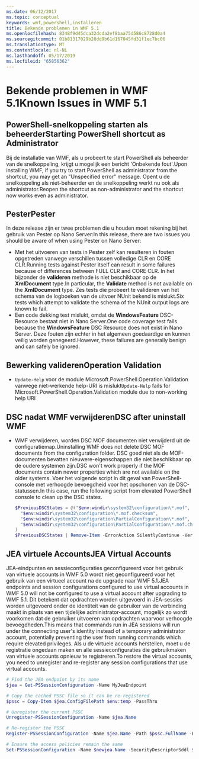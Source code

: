```yaml
---
ms.date: 06/12/2017
ms.topic: conceptual
keywords: wmf,powershell,installeren
title: Bekende problemen in WMF 5.1
ms.openlocfilehash: 8348f9d45dca32dcda2ef8baa75d586c8728d0a4
ms.sourcegitcommit: 01b81317029b28dd9b61d167045fd31f1ec7bc06
ms.translationtype: MT
ms.contentlocale: nl-NL
ms.lasthandoff: 05/17/2019
ms.locfileid: "65856362"
---
```

# <a name="known-issues-in-wmf-51"></a><span data-ttu-id="b87f9-103">Bekende problemen in WMF 5.1</span><span class="sxs-lookup"><span data-stu-id="b87f9-103">Known Issues in WMF 5.1</span></span>

## <a name="starting-powershell-shortcut-as-administrator"></a><span data-ttu-id="b87f9-104">PowerShell-snelkoppeling starten als beheerder</span><span class="sxs-lookup"><span data-stu-id="b87f9-104">Starting PowerShell shortcut as Administrator</span></span>

<span data-ttu-id="b87f9-105">Bij de installatie van WMF, als u probeert te start PowerShell als beheerder van de snelkoppeling, krijgt u mogelijk een bericht 'Onbekende fout'.</span><span class="sxs-lookup"><span data-stu-id="b87f9-105">Upon installing WMF, if you try to start PowerShell as administrator from the shortcut, you may get an "Unspecified error" message.</span></span> <span data-ttu-id="b87f9-106">Opent u de snelkoppeling als niet-beheerder en de snelkoppeling werkt nu ook als administrator.</span><span class="sxs-lookup"><span data-stu-id="b87f9-106">Reopen the shortcut as non-administrator and the shortcut now works even as administrator.</span></span>

## <a name="pester"></a><span data-ttu-id="b87f9-107">Pester</span><span class="sxs-lookup"><span data-stu-id="b87f9-107">Pester</span></span>

<span data-ttu-id="b87f9-108">In deze release zijn er twee problemen die u houden moet rekening bij het gebruik van Pester op Nano Server:</span><span class="sxs-lookup"><span data-stu-id="b87f9-108">In this release, there are two issues you should be aware of when using Pester on Nano Server:</span></span>

- <span data-ttu-id="b87f9-109">Met het uitvoeren van tests in Pester zelf kan resulteren in fouten opgetreden vanwege verschillen tussen volledige CLR en CORE CLR.</span><span class="sxs-lookup"><span data-stu-id="b87f9-109">Running tests against Pester itself can result in some failures because of differences between FULL CLR and CORE CLR.</span></span> <span data-ttu-id="b87f9-110">In het bijzonder de **valideren** methode is niet beschikbaar op de **XmlDocument** type.</span><span class="sxs-lookup"><span data-stu-id="b87f9-110">In particular, the **Validate** method is not available on the **XmlDocument** type.</span></span> <span data-ttu-id="b87f9-111">Zes tests die probeert te valideren van het schema van de logboeken van de uitvoer NUnit bekend is mislukt.</span><span class="sxs-lookup"><span data-stu-id="b87f9-111">Six tests which attempt to validate the schema of the NUnit output logs are known to fail.</span></span>
- <span data-ttu-id="b87f9-112">Een code dekking test mislukt, omdat de **WindowsFeature** DSC-Resource bestaat niet in Nano Server.</span><span class="sxs-lookup"><span data-stu-id="b87f9-112">One code coverage test fails because the **WindowsFeature** DSC Resource does not exist in Nano Server.</span></span> <span data-ttu-id="b87f9-113">Deze fouten zijn echter in het algemeen goedaardige en kunnen veilig worden genegeerd.</span><span class="sxs-lookup"><span data-stu-id="b87f9-113">However, these failures are generally benign and can safely be ignored.</span></span>

## <a name="operation-validation"></a><span data-ttu-id="b87f9-114">Bewerking valideren</span><span class="sxs-lookup"><span data-stu-id="b87f9-114">Operation Validation</span></span>

- <span data-ttu-id="b87f9-115">`Update-Help` voor de module Microsoft.PowerShell.Operation.Validation vanwege niet-werkende help-URI is mislukt</span><span class="sxs-lookup"><span data-stu-id="b87f9-115">`Update-Help` fails for Microsoft.PowerShell.Operation.Validation module due to non-working help URI</span></span>

## <a name="dsc-after-uninstall-wmf"></a><span data-ttu-id="b87f9-116">DSC nadat WMF verwijderen</span><span class="sxs-lookup"><span data-stu-id="b87f9-116">DSC after uninstall WMF</span></span>

- <span data-ttu-id="b87f9-117">WMF verwijderen, worden DSC MOF documenten niet verwijderd uit de configuratiemap.</span><span class="sxs-lookup"><span data-stu-id="b87f9-117">Uninstalling WMF does not delete DSC MOF documents from the configuration folder.</span></span> <span data-ttu-id="b87f9-118">DSC goed niet als de MOF-documenten bevatten nieuwere-eigenschappen die niet beschikbaar op de oudere systemen zijn.</span><span class="sxs-lookup"><span data-stu-id="b87f9-118">DSC won't work properly if the MOF documents contain newer properties which are not available on the older systems.</span></span> <span data-ttu-id="b87f9-119">Voer het volgende script in dit geval van PowerShell-console met verhoogde bevoegdheid voor het opschonen van de DSC-statussen.</span><span class="sxs-lookup"><span data-stu-id="b87f9-119">In this case, run the following script from elevated PowerShell console to clean up the DSC states.</span></span>

  ```powershell
  $PreviousDSCStates = @("$env:windir\system32\configuration\*.mof",
    "$env:windir\system32\configuration\*.mof.checksum",
    "$env:windir\system32\configuration\PartialConfiguration\*.mof",
    "$env:windir\system32\configuration\PartialConfiguration\*.mof.checksum"
  )
  $PreviousDSCStates | Remove-Item -ErrorAction SilentlyContinue -Verbose
  ```

## <a name="jea-virtual-accounts"></a><span data-ttu-id="b87f9-120">JEA virtuele Accounts</span><span class="sxs-lookup"><span data-stu-id="b87f9-120">JEA Virtual Accounts</span></span>

<span data-ttu-id="b87f9-121">JEA-eindpunten en sessieconfiguraties geconfigureerd voor het gebruik van virtuele accounts in WMF 5.0 wordt niet geconfigureerd voor het gebruik van een virtueel account na de upgrade naar WMF 5.1.</span><span class="sxs-lookup"><span data-stu-id="b87f9-121">JEA endpoints and session configurations configured to use virtual accounts in WMF 5.0 will not be configured to use a virtual account after upgrading to WMF 5.1.</span></span> <span data-ttu-id="b87f9-122">Dit betekent dat opdrachten worden uitgevoerd in JEA-sessies worden uitgevoerd onder de identiteit van de gebruiker van de verbinding maakt in plaats van een tijdelijke administrator-account, mogelijk zo wordt voorkomen dat de gebruiker uitvoeren van opdrachten waarvoor verhoogde bevoegdheden.</span><span class="sxs-lookup"><span data-stu-id="b87f9-122">This means that commands run in JEA sessions will run under the connecting user's identity instead of a temporary administrator account, potentially preventing the user from running commands which require elevated privileges.</span></span> <span data-ttu-id="b87f9-123">Als u de virtuele accounts herstellen, moet u de registratie ongedaan maken en alle sessieconfiguraties die gebruikmaken van virtuele accounts opnieuw te registreren.</span><span class="sxs-lookup"><span data-stu-id="b87f9-123">To restore the virtual accounts, you need to unregister and re-register any session configurations that use virtual accounts.</span></span>

```powershell
# Find the JEA endpoint by its name
$jea = Get-PSSessionConfiguration -Name MyJeaEndpoint

# Copy the cached PSSC file so it can be re-registered
$pssc = Copy-Item $jea.ConfigFilePath $env:temp -PassThru

# Unregister the current PSSC
Unregister-PSSessionConfiguration -Name $jea.Name

# Re-register the PSSC
Register-PSSessionConfiguration -Name $jea.Name -Path $pssc.FullName -Force

# Ensure the access policies remain the same
Set-PSSessionConfiguration -Name $newjea.Name -SecurityDescriptorSddl $jea.SecurityDescriptorSddl
```